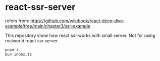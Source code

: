 # react-ssr-server

refers from: https://github.com/wikibook/react-deep-dive-example/tree/main/chapter3/ssr-example

This repository show how react ssr works with small server. Not for using realworld react ssr server.

```bash
pnpm i
bun index.ts
```
